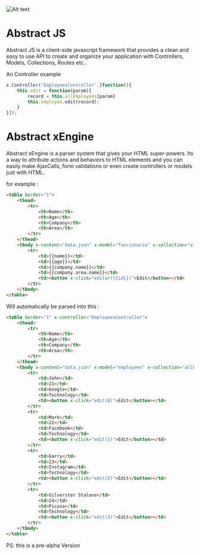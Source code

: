 ![Alt text](http://i.imgur.com/PTX3t4p.jpg "Abstrac-x")

Abstract JS
=========

Abstract JS is a client-side javascript framework that provides a clean and easy to use API to create and organize your application with Controllers, Models, Collections, Routes etc..

An Controller example

```javascript
x.Controller('EmployeesController',[function(){
	this.edit = function(param){
		record = this.allEmployees[param]
		this.employee.edit(record);
	}
}]);

```


Abstract xEngine
=========
Abstract xEngine is a parser system that gives your HTML super-powers.
Its a way to attribute actions and behaviors to HTML elements and you can easily make AjaxCalls, form validations or even create controllers or models just with HTML.


for example : 

```html
<table border="1">
	<thead>
		<tr>
    		<th>Name</th>
			<th>Age</th>
			<th>Company</th>
			<th>Area</th>
		</tr>
	</thead>
	<tbody x-content="data.json" x-model="funcionario" x-collection="allFuncionarios">
		<tr>
			<td>{{name}}</td>
			<td>{{age}}</td>
			<td>{{company.name}}</td>
			<td>{{company.area.name}}</td>
			<td><button x-click="editar({{id}})">Edit</button></td>
		</tr>
	</tbody>
</table>
```

Will automatically be parsed into this : 


```html
<table border="1" x-controller="EmployeesController">
	<thead>
		<tr>
    		<th>Name</th>
			<th>Age</th>
			<th>Company</th>
			<th>Area</th>
		</tr>
	</thead>
    <tbody x-content="data.json" x-model="employees" x-collection="allEmployees">
		<tr>
			<td>John</td>
			<td>21</td>
			<td>Google</td>
			<td>Technology</td>
			<td><button x-click="edit(0)">Edit</button></td>
		</tr>
		<tr>
			<td>Mark</td>
			<td>22</td>
			<td>Facebook</td>
			<td>Technology</td>
			<td><button x-click="edit(1)">Edit</button></td>
		</tr>
		<tr>
			<td>Garry</td>
			<td>23</td>
			<td>Instagram</td>
			<td>Technology</td>
			<td><button x-click="edit(2)">Edit</button></td>
		</tr>
		<tr>
			<td>Silverster Stalone</td>
			<td>24</td>
			<td>Picasa</td>
			<td>Technology</td>
			<td><button x-click="edit(3)">Edit</button></td>
		</tr>
	</tbody>
</table>
```

PS: this is a pre-alpha Version
